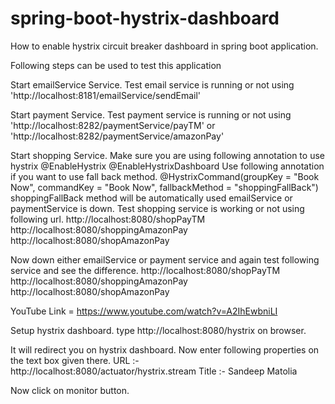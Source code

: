 # spring-boot-hystrix-dashboard
How to enable hystrix circuit breaker dashboard in spring boot application.

Following steps can be used to test this application

Start emailService Service. Test email service is running or not using 'http://localhost:8181/emailService/sendEmail'

Start payment Service. Test payment service is running or not using 'http://localhost:8282/paymentService/payTM' or 'http://localhost:8282/paymentService/amazonPay'

Start shopping Service. Make sure you are using following annotation to use hystrix @EnableHystrix @EnableHystrixDashboard Use following annotation if you want to use fall back method. @HystrixCommand(groupKey = "Book Now", commandKey = "Book Now", fallbackMethod = "shoppingFallBack") shoppingFallBack method will be automatically used emailService or paymentService is down. Test shopping service is working or not using following url. http://localhost:8080/shopPayTM http://localhost:8080/shoppingAmazonPay http://localhost:8080/shopAmazonPay

Now down either emailService or payment service and again test following service and see the difference. http://localhost:8080/shopPayTM http://localhost:8080/shoppingAmazonPay http://localhost:8080/shopAmazonPay

YouTube Link = https://www.youtube.com/watch?v=A2IhEwbniLI

Setup hystrix dashboard. type http://localhost:8080/hystrix on browser.

It will redirect you on hystrix dashboard. Now enter following properties on the text box given there. URL :- http://localhost:8080/actuator/hystrix.stream Title :- Sandeep Matolia

Now click on monitor button.
